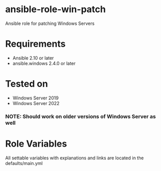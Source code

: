 # ansible-role-win-patch
Ansible role for patching Windows Servers

# Requirements
- Ansible 2.10 or later
- ansible.windows 2.4.0 or later

# Tested on
- Windows Server 2019
- Windows Server 2022

### NOTE: Should work on older versions of Windows Server as well

# Role Variables
All settable variables with explanations and links are located in the defaults/main.yml
